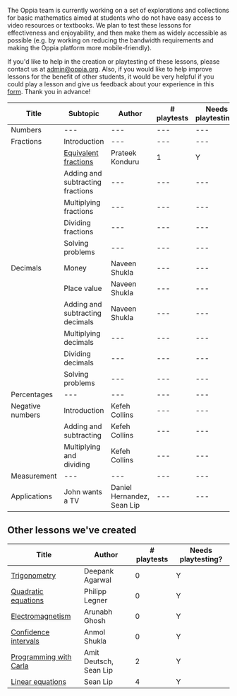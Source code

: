 The Oppia team is currently working on a set of explorations and collections for basic mathematics aimed at students who do not have easy access to video resources or textbooks. We plan to test these lessons for effectiveness and enjoyability, and then make them as widely accessible as possible (e.g. by working on reducing the bandwidth requirements and making the Oppia platform more mobile-friendly).

If you'd like to help in the creation or playtesting of these lessons, please contact us at admin@oppia.org. Also, if you would like to help improve lessons for the benefit of other students, it would be very helpful if you could play a lesson and give us feedback about your experience in this [form](https://goo.gl/forms/TBw5tF45bzEIXoTC3). Thank you in advance!

| Title | Subtopic | Author | # playtests | Needs playtesting? |
| --- | --- | --- | --- | --- |
| Numbers          | --- | --- | --- | --- |
| Fractions        | Introduction | --- | --- | --- |
|                  | [Equivalent fractions](https://www.oppia.org/explore/yvqBFOQNDz5e) | Prateek Konduru | 1 | Y |
|                  | Adding and subtracting fractions | --- | --- | --- |
|                  | Multiplying fractions | --- | --- | --- |
|                  | Dividing fractions | --- | --- | --- |
|                  | Solving problems | --- | --- | --- |
| Decimals         | Money | Naveen Shukla | --- | --- |
|                  | Place value | Naveen Shukla | --- | --- |
|                  | Adding and subtracting decimals | Naveen Shukla | --- | --- |
|                  | Multiplying decimals | --- | --- | --- |
|                  | Dividing decimals | --- | --- | --- |
|                  | Solving problems | --- | --- | --- |
| Percentages      | --- | --- | --- | --- |
| Negative numbers | Introduction | Kefeh Collins | --- | --- |
|                  | Adding and subtracting | Kefeh Collins | --- | --- |
|                  | Multiplying and dividing | Kefeh Collins | --- | --- |
| Measurement      | --- | --- | --- | --- |
| Applications     | John wants a TV | Daniel Hernandez, Sean Lip | --- | --- |

## Other lessons we've created

| Title | Author | # playtests | Needs playtesting? |
| ---   | ---    | ---         | --- |
| [Trigonometry](https://www.oppia.org/explore/rp0anf4qLP_H) | Deepank Agarwal | 0 | Y |
| [Quadratic equations](https://www.oppia.org/collection/YBQ642xYk_4x) | Philipp Legner | 0 | Y |
| [Electromagnetism](https://www.oppia.org/collection/wqCTKpKA0LBe)   | Arunabh Ghosh | 0 | Y |
| [Confidence intervals](https://www.oppia.org/collection/Eq8EwKjdfbae) | Anmol Shukla | 0 | Y |
| [Programming with Carla](https://www.oppia.org/collection/inDXV0w8-p1C) | Amit Deutsch, Sean Lip | 2 | Y |
| [Linear equations](https://www.oppia.org/explore/pQXlGZOepanR) | Sean Lip | 4 | Y |